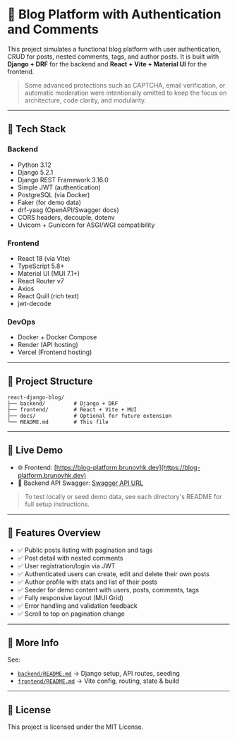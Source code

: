 # 📝 Blog Platform with Authentication and Comments

This project simulates a functional blog platform with user authentication, CRUD for posts, nested comments, tags, and author posts.
It is built with **Django + DRF** for the backend and **React + Vite + Material UI** for the frontend.

> Some advanced protections such as CAPTCHA, email verification, or automatic moderation were intentionally omitted to keep the focus on architecture, code clarity, and modularity.

---

## 🔧 Tech Stack

### Backend

- Python 3.12
- Django 5.2.1
- Django REST Framework 3.16.0
- Simple JWT (authentication)
- PostgreSQL (via Docker)
- Faker (for demo data)
- drf-yasg (OpenAPI/Swagger docs)
- CORS headers, decouple, dotenv
- Uvicorn + Gunicorn for ASGI/WGI compatibility

### Frontend

- React 18 (via Vite)
- TypeScript 5.8+
- Material UI (MUI 7.1+)
- React Router v7
- Axios
- React Quill (rich text)
- jwt-decode

### DevOps

- Docker + Docker Compose
- Render (API hosting)
- Vercel (Frontend hosting)

---

## 🧱 Project Structure

```
react-django-blog/
├── backend/         # Django + DRF
├── frontend/        # React + Vite + MUI
├── docs/            # Optional for future extension
└── README.md        # This file
```

---

## 🔗 Live Demo

- 🌐 Frontend: [https://blog-platform.brunovhk.dev](https://blog-platform.brunovhk.dev)
- 🔧 Backend API Swagger: [Swagger API URL](https://blog-backend-8qq0.onrender.com/swagger)

> To test locally or seed demo data, see each directory's README for full setup instructions.

---

## 🧪 Features Overview

- ✅ Public posts listing with pagination and tags
- ✅ Post detail with nested comments
- ✅ User registration/login via JWT
- ✅ Authenticated users can create, edit and delete their own posts
- ✅ Author profile with stats and list of their posts
- ✅ Seeder for demo content with users, posts, comments, tags
- ✅ Fully responsive layout (MUI Grid)
- ✅ Error handling and validation feedback
- ✅ Scroll to top on pagination change

---

## 📁 More Info

See:

- [`backend/README.md`](./backend/README.md) → Django setup, API routes, seeding
- [`frontend/README.md`](./frontend/README.md) → Vite config, routing, state & build

---

## 📄 License

This project is licensed under the MIT License.
